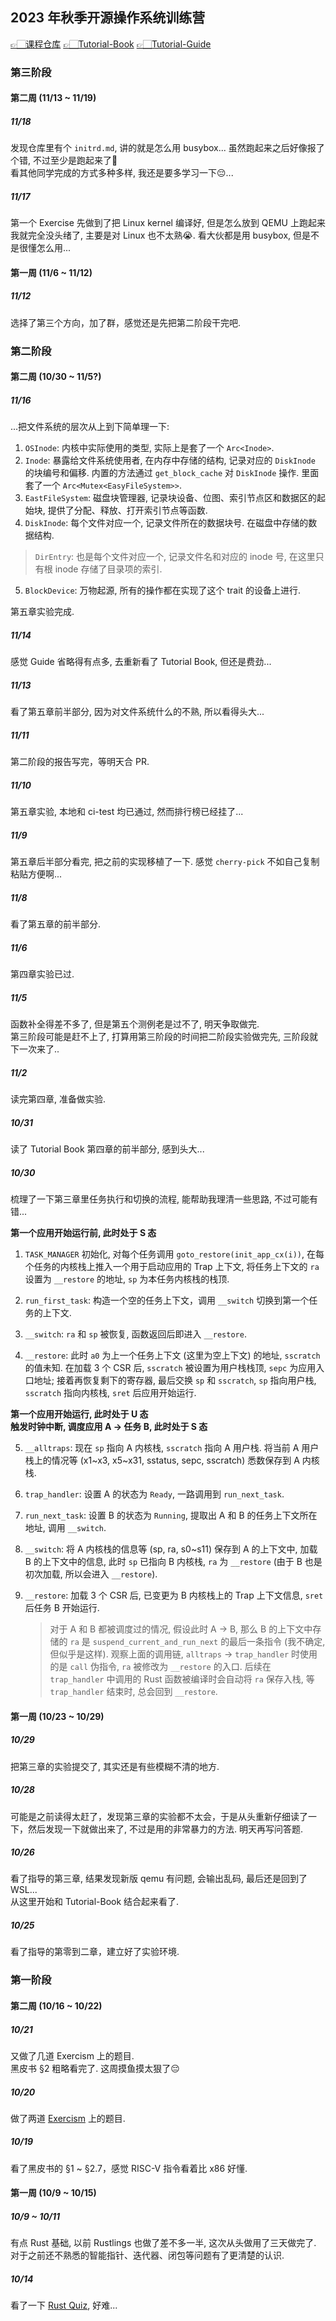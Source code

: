 ## 2023 年秋季开源操作系统训练营

[👉🏻课程仓库](https://github.com/LearningOS/rust-based-os-comp2023)
[👉🏻Tutorial-Book](https://rcore-os.cn/rCore-Tutorial-Book-v3)
[👉🏻Tutorial-Guide](http://learningos.cn/rCore-Tutorial-Guide-2023A)

### 第三阶段

#### 第二周 (11/13 ~ 11/19)

##### 11/18
发现仓库里有个 `initrd.md`, 讲的就是怎么用 busybox... 虽然跑起来之后好像报了个错, 不过至少是跑起来了🥰  
看其他同学完成的方式多种多样, 我还是要多学习一下😔...

##### 11/17
第一个 Exercise 先做到了把 Linux kernel 编译好, 但是怎么放到 QEMU 上跑起来我就完全没头绪了, 主要是对 Linux 也不太熟😭. 看大伙都是用 busybox, 但是不是很懂怎么用...  

#### 第一周 (11/6 ~ 11/12)

##### 11/12
选择了第三个方向，加了群，感觉还是先把第二阶段干完吧.  

### 第二阶段

#### 第二周 (10/30 ~ 11/5?)

##### 11/16
...把文件系统的层次从上到下简单理一下:  
1. `OSInode`: 内核中实际使用的类型, 实际上是套了一个 `Arc<Inode>`.  
2. `Inode`: 暴露给文件系统使用者, 在内存中存储的结构, 记录对应的 `DiskInode` 的块编号和偏移. 内置的方法通过 `get_block_cache` 对 `DiskInode` 操作. 里面套了一个 `Arc<Mutex<EasyFileSystem>>`.  
3. `EastFileSystem`: 磁盘块管理器, 记录块设备、位图、索引节点区和数据区的起始块, 提供了分配、释放、打开索引节点等函数.  
4. `DiskInode`: 每个文件对应一个, 记录文件所在的数据块号. 在磁盘中存储的数据结构.  
> `DirEntry`: 也是每个文件对应一个, 记录文件名和对应的 inode 号, 在这里只有根 inode 存储了目录项的索引.  
5. `BlockDevice`: 万物起源, 所有的操作都在实现了这个 trait 的设备上进行. 

第五章实验完成.  

##### 11/14
感觉 Guide 省略得有点多, 去重新看了 Tutorial Book, 但还是费劲...  

##### 11/13
看了第五章前半部分, 因为对文件系统什么的不熟, 所以看得头大...  

##### 11/11
第二阶段的报告写完，等明天合 PR.  

##### 11/10
第五章实验, 本地和 ci-test 均已通过, 然而排行榜已经挂了...  

##### 11/9
第五章后半部分看完, 把之前的实现移植了一下. 感觉 `cherry-pick` 不如自己复制粘贴方便啊...  

##### 11/8
看了第五章的前半部分.  

##### 11/6
第四章实验已过.  

##### 11/5
函数补全得差不多了, 但是第五个测例老是过不了, 明天争取做完.  
第三阶段可能是赶不上了, 打算用第三阶段的时间把二阶段实验做完先, 三阶段就下一次来了..  

##### 11/2
读完第四章, 准备做实验.  

##### 10/31
读了 Tutorial Book 第四章的前半部分, 感到头大...  

##### 10/30
梳理了一下第三章里任务执行和切换的流程, 能帮助我理清一些思路, 不过可能有错...  

**第一个应用开始运行前, 此时处于 S 态**   

1. `TASK_MANAGER` 初始化, 对每个任务调用 `goto_restore(init_app_cx(i))`, 在每个任务的内核栈上推入一个用于启动应用的 Trap 上下文, 将任务上下文的 `ra` 设置为 `__restore` 的地址, `sp` 为本任务内核栈的栈顶.  
   
2. `run_first_task`: 构造一个空的任务上下文，调用 `__switch` 切换到第一个任务的上下文.  
   
3. `__switch`:  `ra` 和 `sp` 被恢复, 函数返回后即进入 `__restore`.  
   
4. `__restore`: 此时 `a0` 为上一个任务上下文 (这里为空上下文) 的地址, `sscratch` 的值未知. 在加载 3 个 CSR 后, `sscratch` 被设置为用户栈栈顶, `sepc` 为应用入口地址; 接着再恢复剩下的寄存器, 最后交换 `sp` 和 `sscratch`, `sp` 指向用户栈, `sscratch` 指向内核栈, `sret` 后应用开始运行.  

**第一个应用开始运行, 此时处于 U 态**  
**触发时钟中断, 调度应用 A -> 任务 B, 此时处于 S 态**  

5. `__alltraps`: 现在 `sp` 指向 A 内核栈, `sscratch` 指向 A 用户栈. 将当前 A 用户栈上的情况等 (x1~x3, x5~x31, sstatus, sepc, sscratch) 悉数保存到 A 内核栈.  
6. `trap_handler`: 设置 A 的状态为 `Ready`, 一路调用到 `run_next_task`.  
   
7. `run_next_task`: 设置 B 的状态为 `Running`, 提取出 A 和 B 的任务上下文所在地址, 调用 `__switch`.  
   
8. `__switch`: 将 A 内核栈的信息等 (sp, ra, s0~s11) 保存到 A 的上下文中, 加载 B 的上下文中的信息, 此时 `sp` 已指向 B 内核栈, `ra` 为 `__restore` (由于 B 也是初次加载, 所以会进入 `__restore`).  
   
9. `__restore`: 加载 3 个 CSR 后, 已变更为 B 内核栈上的 Trap 上下文信息, `sret` 后任务 B 开始运行.  
    > 对于 A 和 B 都被调度过的情况, 假设此时 A -> B, 那么 B 的上下文中存储的 `ra` 是 `suspend_current_and_run_next` 的最后一条指令 (我不确定, 但似乎是这样). 观察上面的调用链, `alltraps` -> `trap_handler` 时使用的是 `call` 伪指令, `ra` 被修改为 `__restore` 的入口. 后续在 `trap_handler` 中调用的 Rust 函数被编译时会自动将 `ra` 保存入栈, 等 `trap_handler` 结束时, 总会回到 `__restore`.

#### 第一周 (10/23 ~ 10/29)

##### 10/29
把第三章的实验提交了, 其实还是有些模糊不清的地方.  

##### 10/28
可能是之前读得太赶了，发现第三章的实验都不太会，于是从头重新仔细读了一下，然后发现一下就做出来了, 不过是用的非常暴力的方法. 明天再写问答题.  

##### 10/26
看了指导的第三章, 结果发现新版 qemu 有问题, 会输出乱码, 最后还是回到了 WSL...  
从这里开始和 Tutorial-Book 结合起来看了.

##### 10/25
看了指导的第零到二章，建立好了实验环境.  

### 第一阶段

#### 第二周 (10/16 ~ 10/22)

##### 10/21
又做了几道 Exercism 上的题目.  
黑皮书 §2 粗略看完了. 这周摸鱼摸太狠了😔  

##### 10/20
做了两道 [Exercism](https://exercism.org/tracks/rust) 上的题目.  

##### 10/19
看了黑皮书的 §1 ~ §2.7，感觉 RISC-V 指令看着比 x86 好懂.  


#### 第一周 (10/9 ~ 10/15)

##### 10/9 ~ 10/11
有点 Rust 基础, 以前 Rustlings 也做了差不多一半, 这次从头做用了三天做完了.  
对于之前还不熟悉的智能指针、迭代器、闭包等问题有了更清楚的认识.  

##### 10/14
看了一下 [Rust Quiz](https://dtolnay.github.io/rust-quiz), 好难...  